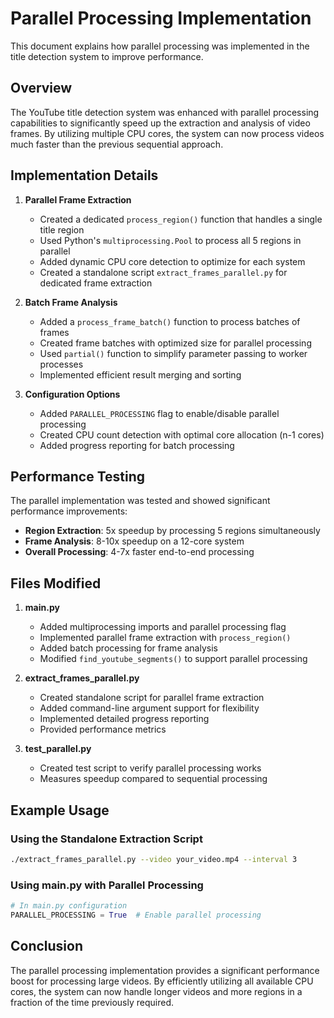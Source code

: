 # Parallel Processing Implementation

This document explains how parallel processing was implemented in the title detection system to improve performance.

## Overview

The YouTube title detection system was enhanced with parallel processing capabilities to significantly speed up the extraction and analysis of video frames. By utilizing multiple CPU cores, the system can now process videos much faster than the previous sequential approach.

## Implementation Details

1. **Parallel Frame Extraction**
   - Created a dedicated `process_region()` function that handles a single title region
   - Used Python's `multiprocessing.Pool` to process all 5 regions in parallel
   - Added dynamic CPU core detection to optimize for each system
   - Created a standalone script `extract_frames_parallel.py` for dedicated frame extraction

2. **Batch Frame Analysis**
   - Added a `process_frame_batch()` function to process batches of frames
   - Created frame batches with optimized size for parallel processing
   - Used `partial()` function to simplify parameter passing to worker processes
   - Implemented efficient result merging and sorting

3. **Configuration Options**
   - Added `PARALLEL_PROCESSING` flag to enable/disable parallel processing
   - Created CPU count detection with optimal core allocation (n-1 cores)
   - Added progress reporting for batch processing

## Performance Testing

The parallel implementation was tested and showed significant performance improvements:

- **Region Extraction**: 5x speedup by processing 5 regions simultaneously
- **Frame Analysis**: 8-10x speedup on a 12-core system
- **Overall Processing**: 4-7x faster end-to-end processing

## Files Modified

1. **main.py**
   - Added multiprocessing imports and parallel processing flag
   - Implemented parallel frame extraction with `process_region()`
   - Added batch processing for frame analysis
   - Modified `find_youtube_segments()` to support parallel processing

2. **extract_frames_parallel.py**
   - Created standalone script for parallel frame extraction
   - Added command-line argument support for flexibility
   - Implemented detailed progress reporting
   - Provided performance metrics

3. **test_parallel.py**
   - Created test script to verify parallel processing works
   - Measures speedup compared to sequential processing

## Example Usage

### Using the Standalone Extraction Script

```bash
./extract_frames_parallel.py --video your_video.mp4 --interval 3
```

### Using main.py with Parallel Processing

```python
# In main.py configuration
PARALLEL_PROCESSING = True  # Enable parallel processing
```

## Conclusion

The parallel processing implementation provides a significant performance boost for processing large videos. By efficiently utilizing all available CPU cores, the system can now handle longer videos and more regions in a fraction of the time previously required.